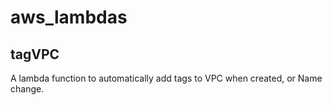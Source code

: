 # aws_lambdas

## tagVPC
A lambda function to automatically add tags to VPC when created, or Name change.


